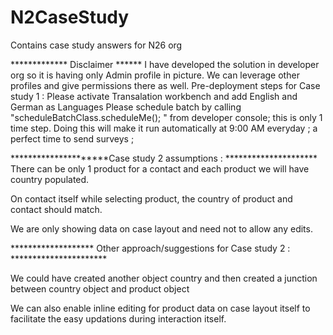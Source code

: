# N2CaseStudy
Contains case study answers for N26 org

************* Disclaimer ******
I have developed the solution in developer org so it is having only Admin profile in picture. We can leverage other profiles and give permissions there as well.
Pre-deployment steps for Case study 1 : Please activate Transalation workbench and add English and German as Languages
Please schedule batch by calling "scheduleBatchClass.scheduleMe(); " from developer console; this is only 1 time step. Doing this will make it run automatically at 9:00 AM everyday ; a perfect time to send surveys ;

*********************Case study 2 assumptions : *********************
There can be only 1 product for a contact and each product we will have country populated.

On contact itself while selecting product, the country of product and contact should match.

We are only showing data on case layout and need not to allow any edits.

******************* Other approach/suggestions for Case study 2 : ********************** 

We could have created another object country and then created a junction between country object and product object

We can also enable inline editing for product data on case layout itself to facilitate the easy updations during interaction itself.
